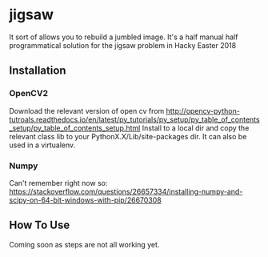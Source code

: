 # jigsaw
It sort of allows you to rebuild a jumbled image. It's a half manual half programmatical solution for the jigsaw problem in Hacky Easter 2018

## Installation

### OpenCV2
Download the relevant version of open cv from
http://opencv-python-tutroals.readthedocs.io/en/latest/py_tutorials/py_setup/py_table_of_contents_setup/py_table_of_contents_setup.html
Install to a local dir and copy the relevant class lib to your PythonX.X/Lib/site-packages dir.
It can also be used in a virtualenv.
### Numpy
Can't remember right now so:
https://stackoverflow.com/questions/26657334/installing-numpy-and-scipy-on-64-bit-windows-with-pip/26670308


## How To Use
Coming soon as steps are not all working yet.
